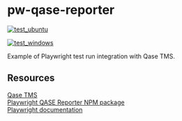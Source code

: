 # pw-qase-reporter

[![test_ubuntu](https://github.com/jeanljh/pw-qase-reporter/actions/workflows/test-ubuntu.yml/badge.svg)](https://github.com/jeanljh/pw-qase-reporter/actions/workflows/test-ubuntu.yml)

[![test_windows](https://github.com/jeanljh/pw-qase-reporter/actions/workflows/test-windows.yml/badge.svg)](https://github.com/jeanljh/pw-qase-reporter/actions/workflows/test-windows.yml)

Example of Playwright test run integration with Qase TMS.

## Resources
[Qase TMS](https://qase.io)</br>
[Playwright QASE Reporter NPM package](https://www.npmjs.com/package/playwright-qase-reporter)</br>
[Playwright documentation](https://playwright.dev/docs/intro)


